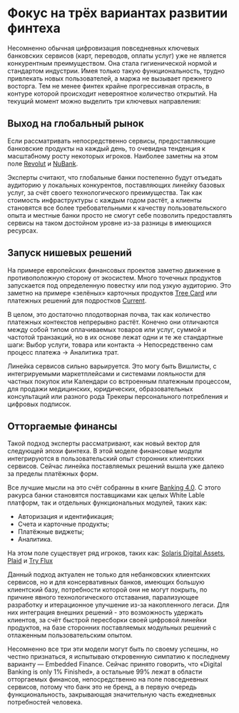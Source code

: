# Фокус на трёх вариантах развитии финтеха

Несомненно обычная цифровизация повседневных ключевых банковских сервисов (карт, переводов, оплаты услуг) уже не является конкурентным преимуществом. Она стала гигиенической нормой и стандартом индустрии. Имея только такую функциональность, трудно привлекать новых пользователей, а маржа не вызывает прежнего восторга. Тем не менее финтех крайне прогрессивная отрасль, в контуре которой происходит невероятное количество открытий. На текущий момент можно выделить три ключевых направления:

## Выход на глобальный рынок

Если рассматривать непосредственно сервисы, предоставляющие банковские продукты на каждый день, то очевидна тенденция к масштабному росту некоторых игроков. Наиболее заметны на этом поле [Revolut](https://www.revolut.com/) и [NuBank](https://nubank.com.br/).

Эксперты считают, что глобальные банки постепенно будут отъедать аудиторию у локальных конкурентов, поставляющих линейку базовых услуг, за счёт своего технологического преимущества. Так как стоимость инфраструктуры с каждым годом растёт, а клиенты становятся все более требовательными к качеству пользовательского опыта и местные банки просто не смогут себе позволить предоставлять сервисы на таком достойном уровне из-за разницы в имеющихся ресурсах.

## Запуск нишевых решений

На примере европейских финансовых проектов заметно движение в противоположную сторону от экосистем. Много точечных продуктов запускается под определенную повестку или под узкую аудиторию. Это заметно на примере «зелёных» карточных продуктов [Tree Card](https://www.treecard.org/) или платежных решений для подростков [Current](https://current.com/).

В целом, это достаточно плодотворная почва, так как количество платежных контекстов непрерывно растёт. Конечно они отличаются между собой типом оплачиваемых товаров или услуг, суммой и частотой транзакций, но в их основе лежат одни и те же стандартные шаги: Выбор услуги, товара или контакта → Непосредственно сам процесс платежа → Аналитика трат.

Линейка сервисов сильно варьируется. Это могу быть Вишлисты, с интегрируемыми маркетплейсами и системами лояльности для частных покупок или Календари со встроенным платежным процессом, для продажи медицинских, юридических, образовательных консультаций или разного рода Трекеры персонального потребления и цифровых подписок.

## Отторгаемые финансы

Такой подход эксперты рассматривают, как новый вектор для следующей эпохи финтеха. В этой моделе финансовые модули интегрируются в пользовательский опыт сторонних клиентских сервисов. Сейчас линейка поставляемых решений вышла уже далеко за пределы платёжных форм.

Все лучшие мысли на это счёт собранны в книге [Banking 4.0](https://www.amazon.com/Bank-4-0-Banking-Everywhere-Never/dp/1119506506). С этого ракурса банки становятся поставщиками как целых White Lable платформ, так и отдельных функциональных модулей, таких как:

- Авторизация и идентификация;
- Счета и карточные продукты;
- Платёжные виджеты;
- Аналитика.

На этом поле существует ряд игроков, таких как: [Solaris Digital Assets](https://www.solarisdigitalassets.com/), [Plaid](https://plaid.com/eu) и [Try Flux](https://www.tryflux.com/)

Данный подход актуален не только для небанковских клиентских сервисов, но и для консервативных банков, имеющих большую клиентский базу, потребности которой они не могут покрыть, по причине явного технологического отставания, парализующее разработку и итерационное улучшение из-за накопленного легаси. Для них интеграция внешних решений - это возможность удержать клиентов, за счёт быстрой пересборки своей цифровой линейки продуктов, на базе сторонних поставляемых модульных решений с отлаженным пользовательским опытом.

Несомненно все три эти модели могут быть по своему успешны, но честно признаться, я испытываю откровенную симпатию к последнему варианту — Embedded Finance. Сейчас принято говорить, что «Digital Banking is only 1% Finished», а остальные 99% лежат в области отторгаемых финансов, непосредственно на поле повседневных сервисов, потому что банк это не бренд, а в первую очередь функциональность, закрывающая значительную часть ежедневных потребностей человека.